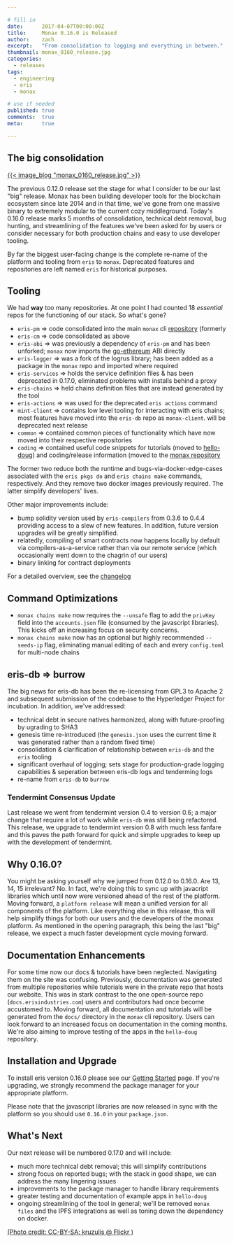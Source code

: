 ```yaml
---

# fill in
date:      2017-04-07T00:00:00Z
title:     Monax 0.16.0 is Released
author:    zach
excerpt:   "From consolidation to logging and everything in between."
thumbnail: monax_0160_release.jpg
categories:
  - releases
tags:
  - engineering
  - eris
  - monax

# use if needed
published: true
comments:  true
meta:      true

---
```


## The big consolidation
[{{< image_blog "monax_0160_release.jpg" >}}](https://www.flickr.com/photos/kruzulis/6521122443/in/photolist-aWfsvz-S3En41-qwskrG-nS7VYS-hLPotz-EEg8E1-qSGmk2-ewk46d-mPyytq-jxAtsG-oH8Qmr-8XTLNn-jBPxhf-euUmTw-7bdHfV-fY9Upm-saxHe1-rYnGvk-o9tPKq-9tqChE-561XEx-o9wvmy-7DcdDf-apsFUK-bvGorQ-5HHPEh-Janxcy-bCs1FD-ScnV1B-rjNGkm-HhhcTh-hVLi4m-9BXgp1-Rgorik-nBCLqw-Stgnco-R92XFk-FJVzFS-pwaF3n-dAuFfc-fbfo1c-8JR3vp-8o1fst-dogu8q-pVYoLi-r79H7r-FqYUqe-GHwsrs-fDD8K7-Pxz7FE)


The previous 0.12.0 release set the stage for what I consider to be our last "big" release. Monax has been building developer tools for the blockchain ecosystem since late 2014 and in that time, we've gone from one massive binary to extremely modular to the current cozy middleground. Today's 0.16.0 release marks 5 months of consolidation, technical debt removal, bug hunting, and streamlining of the features we've been asked for by users or consider necessary for both production chains and easy to use developer tooling. 

By far the biggest user-facing change is the complete re-name of the platform and tooling from `eris` to `monax`. Deprecated features and repositories are left named `eris` for historical purposes.

## Tooling

We had **way** too many repositories. At one point I had counted 18 *essential* repos for the functioning of our stack. So what's gone?
* `eris-pm` => code consolidated into the main `monax` cli [repository](https://github.com/monax/cli) (formerly
* `eris-cm` => code consolidated as above
* `eris-abi` => was previously a dependency of `eris-pm` and has been unforked; `monax` now imports the [go-ethereum](https://github.com/ethereum/go-ethereum) ABI directly
* `eris-logger` => was a fork of the logrus library; has been added as a package in the `monax` repo and imported where required
* `eris-services` => holds the service definition files & has been deprecated in 0.17.0, eliminated problems with installs behind a proxy
* `eris-chains` => held chains definition files that are instead generated by the tool
* `eris-actions` => was used for the deprecated `eris actions` command
* `mint-client` => contains low level tooling for interacting with eris chains; most features have moved into the `eris-db` repo as `monax-client`. will be deprecated next release
* `common` => contained common pieces of functionality which have now moved into their respective repositories
* `coding` => contained useful code snippets for tutorials (moved to [hello-doug](https://github.com/monax/hello-doug)) and coding/release information (moved to the [monax repository](https://github.com/monax/cli)

The former two reduce both the runtime and bugs-via-docker-edge-cases associated with the `eris pkgs do` and `eris chains make` commands, respectively. And they remove two docker images previously required. The latter simplify developers' lives.

Other major improvements include:
* bump solidity version used by `eris-compilers` from 0.3.6 to 0.4.4 providing access to a slew of new features. In addition, future version upgrades will be greatly simplified. 
* relatedly, compiling of smart contracts now happens locally by default via compilers-as-a-service rather than via our remote service (which occasionally went down to the chagrin of our users)
* binary linking for contract deployments

For a detailed overview, see the [changelog](https://github.com/monax/cli/blob/v0.16.0/CHANGELOG.md)

## Command Optimizations

* `monax chains make` now requires the `--unsafe` flag to add the `privKey` field into the `accounts.json` file (consumed by the javascript libraries). This kicks off an increasing focus on security concerns.
* `monax chains make` now has an optional but highly recommended `--seeds-ip` flag, eliminating manual editing of each and every `config.toml` for multi-node chains

## eris-db => burrow

The big news for eris-db has been the re-licensing from GPL3 to Apache 2 and subsequent submission of the codebase to the Hyperledger Project for incubation. In addition, we've addressed:
* technical debt in secure natives harmonized, along with future-proofing by ugrading to SHA3
* genesis time re-introduced (the `genesis.json` uses the current time it was generated rather than a random fixed time)
* consolidation & clarification of relationship between `eris-db` and the `eris` tooling
* significant overhaul of logging; sets stage for production-grade logging capabilities & seperation between eris-db logs and tenderming logs
* re-name from `eris-db` to `burrow`

### Tendermint Consensus Update

Last release we went from tendermint version 0.4 to version 0.6; a major change that require a lot of work while `eris-db` was still being refactored. This release, we upgrade to tendermint version 0.8 with much less fanfare and this paves the path forward for quick and simple upgrades to keep up with the development of tendermint.

## Why 0.16.0?

You might be asking yourself why we jumped from 0.12.0 to 0.16.0. Are 13, 14, 15 irrelevant? No. In fact, we're doing this to sync up with javacript libraries which until now were versioned ahead of the rest of the platform. Moving forward, a `platform release` will mean a unified version for all components of the platform. Like everything else in this release, this will help simplify things for  both our users and the developers of the monax platform. As mentioned in the opening paragraph, this being the last "big" release, we expect a much faster development cycle moving forward.

## Documentation Enhancements

For some time now our docs & tutorials have been neglected. Navigating them on the site was confusing. Previously, documentation was generated from multiple repositories while tutorials were in the private repo that hosts our website. This was in stark contrast to the one open-source repo (`docs.erisindustries.com`) users and contributors had once become accustomed to. Moving forward, all documentation and tutorials will be generated from the `docs/` directory in the `monax` cli repository. Users can look forward to an increased focus on documentation in the coming months. We're also aiming to improve testing of the apps in the `hello-doug` repository.

## Installation and Upgrade

To install eris version 0.16.0 please see our [Getting Started](/docs/tutorials/getting-started/) page. If you're upgrading, we strongly recommend the package manager for your appropriate platform.

Please note that the javascript libraries are now released in sync with the platform so you should use `0.16.0` in your `package.json`.

## What's Next

Our next release will be numbered 0.17.0 and will include:

* much more technical debt removal; this will simplify contributions
* strong focus on reported bugs; with the stack in good shape, we can address the many lingering issues
* improvements to the package manager to handle library requirements
* greater testing and documentation of example apps in `hello-doug`
* ongoing streamlining of the tool in general; we'll be removed `monax files` and the IPFS integrations as well as toning down the dependency on docker.

[(Photo credit: CC-BY-SA: kruzulis @ Flickr )](https://www.flickr.com/photos/kruzulis/6521122443/in/photolist-aWfsvz-S3En41-qwskrG-nS7VYS-hLPotz-EEg8E1-qSGmk2-ewk46d-mPyytq-jxAtsG-oH8Qmr-8XTLNn-jBPxhf-euUmTw-7bdHfV-fY9Upm-saxHe1-rYnGvk-o9tPKq-9tqChE-561XEx-o9wvmy-7DcdDf-apsFUK-bvGorQ-5HHPEh-Janxcy-bCs1FD-ScnV1B-rjNGkm-HhhcTh-hVLi4m-9BXgp1-Rgorik-nBCLqw-Stgnco-R92XFk-FJVzFS-pwaF3n-dAuFfc-fbfo1c-8JR3vp-8o1fst-dogu8q-pVYoLi-r79H7r-FqYUqe-GHwsrs-fDD8K7-Pxz7FE)
